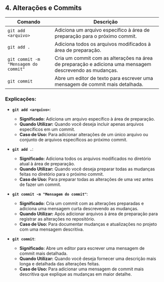 ## 4. Alterações e Commits

| Comando                                     | Descrição                                                    |
|---------------------------------------------|--------------------------------------------------------------|
| `git add <arquivo>`                        | Adiciona um arquivo específico à área de preparação para o próximo commit. |
| `git add .`                                | Adiciona todos os arquivos modificados à área de preparação. |
| `git commit -m "Mensagem do commit"`       | Cria um commit com as alterações na área de preparação e adiciona uma mensagem descrevendo as mudanças. |
| `git commit`                               | Abre um editor de texto para escrever uma mensagem de commit mais detalhada. |

### Explicações:

- **`git add <arquivo>`**:
  - **Significado:** Adiciona um arquivo específico à área de preparação.
  - **Quando Utilizar:** Quando você deseja incluir apenas arquivos específicos em um commit.
  - **Caso de Uso:** Para adicionar alterações de um único arquivo ou conjunto de arquivos específicos ao próximo commit.

- **`git add .`**:
  - **Significado:** Adiciona todos os arquivos modificados no diretório atual à área de preparação.
  - **Quando Utilizar:** Quando você deseja preparar todas as mudanças feitas no diretório para o próximo commit.
  - **Caso de Uso:** Para preparar todas as alterações de uma vez antes de fazer um commit.

- **`git commit -m "Mensagem do commit"`**:
  - **Significado:** Cria um commit com as alterações preparadas e adiciona uma mensagem curta descrevendo as mudanças.
  - **Quando Utilizar:** Após adicionar arquivos à área de preparação para registrar as alterações no repositório.
  - **Caso de Uso:** Para documentar mudanças e atualizações no projeto com uma mensagem descritiva.

- **`git commit`**:
  - **Significado:** Abre um editor para escrever uma mensagem de commit mais detalhada.
  - **Quando Utilizar:** Quando você deseja fornecer uma descrição mais longa e detalhada das alterações feitas.
  - **Caso de Uso:** Para adicionar uma mensagem de commit mais descritiva que explique as mudanças em maior detalhe.
